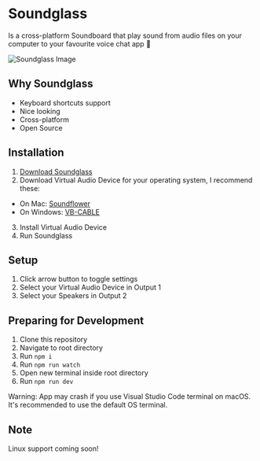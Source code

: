 # Soundglass
Is a cross-platform Soundboard that play sound from audio files on your computer to your favourite voice chat app :rocket:

![Soundglass Image](https://github.com/pixldev/soundglass/blob/master/soundglass_image3.png)

## Why Soundglass

- Keyboard shortcuts support
- Nice looking
- Cross-platform
- Open Source

## Installation

1. [Download Soundglass](https://github.com/pixldev/soundglass/releases)
2. Download Virtual Audio Device for your operating system, I recommend these:
  - On Mac: [Soundflower](https://github.com/mattingalls/Soundflower/releases)
  - On Windows: [VB-CABLE](https://www.vb-audio.com/Cable/)
3. Install Virtual Audio Device
4. Run Soundglass

## Setup

1. Click arrow button to toggle settings
2. Select your Virtual Audio Device in Output 1
3. Select your Speakers in Output 2

## Preparing for Development

1. Clone this repository
2. Navigate to root directory
3. Run `npm i`
4. Run `npm run watch`
5. Open new terminal inside root directory
6. Run `npm run dev`

Warning: App may crash if you use Visual Studio Code terminal on macOS. It's recommended to use the default OS terminal.

## Note
Linux support coming soon!
